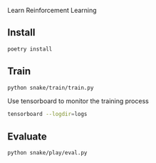 Learn Reinforcement Learning

## Install
```bash
poetry install
```

## Train
```bash
python snake/train/train.py
```

Use tensorboard to monitor the training process

```bash
tensorboard --logdir=logs
```

## Evaluate
```bash
python snake/play/eval.py
```
